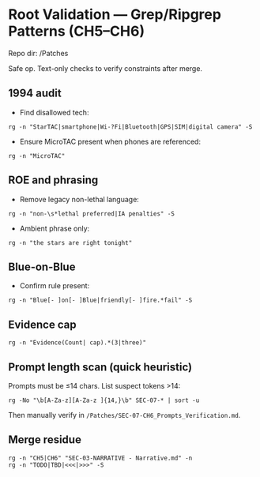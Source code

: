 # Root Validation — Grep/Ripgrep Patterns (CH5–CH6)
Repo dir: /Patches

Safe op. Text-only checks to verify constraints after merge.

## 1994 audit
- Find disallowed tech:
```
rg -n "StarTAC|smartphone|Wi-?Fi|Bluetooth|GPS|SIM|digital camera" -S
```
- Ensure MicroTAC present when phones are referenced:
```
rg -n "MicroTAC"
```

## ROE and phrasing
- Remove legacy non-lethal language:
```
rg -n "non-\s*lethal preferred|IA penalties" -S
```
- Ambient phrase only:
```
rg -n "the stars are right tonight"
```

## Blue-on-Blue
- Confirm rule present:
```
rg -n "Blue[- ]on[- ]Blue|friendly[- ]fire.*fail" -S
```

## Evidence cap
```
rg -n "Evidence(Count| cap).*(3|three)"
```

## Prompt length scan (quick heuristic)
Prompts must be ≤14 chars. List suspect tokens >14:
```
rg -No "\b[A-Za-z][A-Za-z ]{14,}\b" SEC-07-* | sort -u
```
Then manually verify in `/Patches/SEC-07-CH6_Prompts_Verification.md`.

## Merge residue
```
rg -n "CH5|CH6" "SEC-03-NARRATIVE - Narrative.md" -n
rg -n "TODO|TBD|<<<|>>>" -S
```
